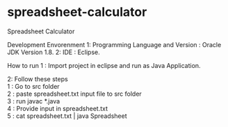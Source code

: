 # spreadsheet-calculator
Spreadsheet Calculator 

Development Envorenment
1: Programming Language and Version : Oracle JDK Version 1.8.
2: IDE : Eclipse.

How to run
1 :  Import project in eclipse and run as Java Application.

2: Follow these steps<br>
    1 : Go to src folder <br>
    2 : paste  spreadsheet.txt  input file to src folder <br>
    3 : run javac *.java <br>
    4 : Provide input in spreadsheet.txt <br>
    5 : cat spreadsheet.txt | java Spreadsheet  <br>
